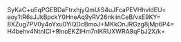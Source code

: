 SyKaC+uEqPGEBDaFtrxhjyQmUiS4uJFcaPEVHhvldEU=
eoy1tR6sJJkBpckY0HneAq9yRV26nkiinCeB/vxE9KY=
8XZug7PV0y4oYxu0YiQDcBmoJ+MKkOnJRGzg8jMp6P4=
H4behv4NtnICI+9lnoEKZIHm7nlKRUXWRA8qFbJ2X/k=
